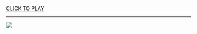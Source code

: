 
<a href="https://premium76.site?title=60_seconds_game_unblocked&ref=13M">CLICK TO PLAY</a></h3>
<hr>

<a href="https://premium76.site?title=60_seconds_game_unblocked&ref=13M"><img src="https://clearcache.store/games.png"></a>


